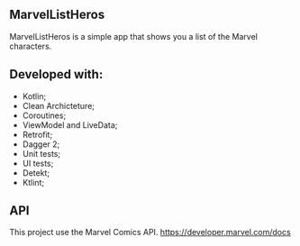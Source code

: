 MarvelListHeros
---------
MarvelListHeros is a simple app that shows you a list of the Marvel characters.

Developed with:
-------
- Kotlin;
- Clean Archicteture;
- Coroutines;
- ViewModel and LiveData;
- Retrofit;
- Dagger 2;
- Unit tests;
- UI tests;
- Detekt;
- Ktlint;

API
-------
This project use the Marvel Comics API.
https://developer.marvel.com/docs

